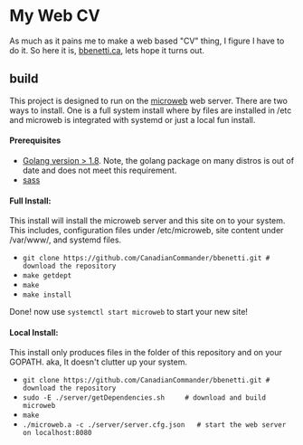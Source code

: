 # My Web CV
As much as it pains me to make a web based "CV" thing, I figure I have to do it. So here it is, [bbenetti.ca](https://bbenetti.ca/), lets hope it turns out.

## build
This project is designed to run on the [microweb](https://github.com/CanadianCommander/MicroWeb) web server. There are two ways to install. One is a full system install where by files are installed in /etc and microweb is integrated with systemd or just a local fun install.

#### Prerequisites
- [Golang version > 1.8](https://golang.org/dl/). Note, the golang package on many distros is out of date and does not meet this requirement.
- [sass](https://sass-lang.com/dart-sass)

#### Full Install:
This install will install the microweb server and this site on to your system. This includes,
configuration files under /etc/microweb, site content under /var/www/, and systemd files.
- `git clone https://github.com/CanadianCommander/bbenetti.git # download the repository`
- `make getdept`
- `make`
- `make install`

Done! now use `systemctl start microweb` to start your new site!

#### Local Install:
This install only produces files in the folder of this repository and on your GOPATH. aka,
It doesn't clutter up your system.
- `git clone https://github.com/CanadianCommander/bbenetti.git # download the repository`
- `sudo -E ./server/getDependencies.sh     # download and build microweb`
- `make`
- `./microweb.a -c ./server/server.cfg.json   # start the web server on localhost:8080`
